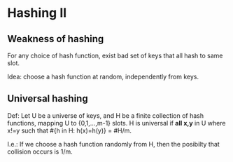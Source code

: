 # Hashing II
## Weakness of hashing
For any choice of hash function, exist bad set of keys that all hash to same slot.

Idea: choose a hash function at random, independently from keys.
## Universal hashing
Def: Let U be a universe of keys, and H be a finite collection of hash functions, mapping U to {0,1,...,m-1} slots. H is universal if **all x,y** in U where x!=y such that #{h in H: h(x)=h(y)} = #H/m.

I.e.: If we choose a hash function randomly from H, then the posibilty that collision occurs is 1/m.
